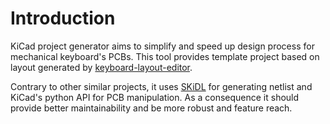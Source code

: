 # Introduction

KiCad project generator aims to simplify and speed up design process for
mechanical keyboard's PCBs. This tool provides template project based
on layout generated by [keyboard-layout-editor](http://www.keyboard-layout-editor.com).

Contrary to other similar projects, it uses [SKiDL](https://xess.com/skidl) for
generating netlist and KiCad's python API for PCB manipulation. As a consequence
it should provide better maintainability and be more robust and feature reach.
